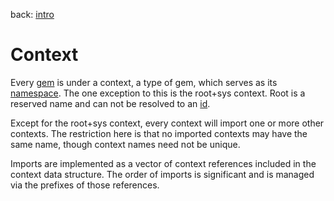 back: [intro](../intro.md)

# Context
Every [gem](basics/gem.md) is under a context, a type of gem, which serves as its [namespace](basics/namespace.md). The one exception to this is the root+sys context. Root is a reserved name and can not be resolved to an [id](basics/id.md).

Except for the root+sys context, every context will import one or more other contexts. The restriction here is that no imported contexts may have the same name, though context names need not be unique. 

Imports are implemented as a vector of context references included in the context data structure. The order of imports is significant and is managed via the prefixes of those references.